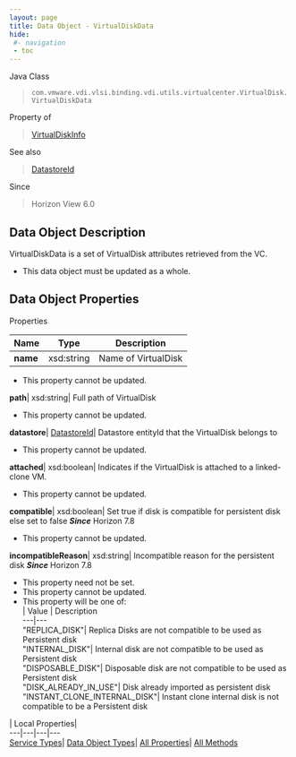 ```yaml
---
layout: page
title: Data Object - VirtualDiskData
hide:
 #- navigation
 - toc
---
```






Java Class  
> `com.vmware.vdi.vlsi.binding.vdi.utils.virtualcenter.VirtualDisk.VirtualDiskData`

Property of  
> [VirtualDiskInfo](vdi.utils.virtualcenter.VirtualDisk.VirtualDiskInfo.md#field_detail)

See also  
> [DatastoreId](vdi.entity.DatastoreId.md)

Since  
> Horizon View 6.0


## Data Object Description 

VirtualDiskData is a set of VirtualDisk attributes retrieved from the VC. 

  * This data object must be updated as a whole.



## Data Object Properties

Properties

Name |  Type |  Description   
---|---|---  
**name**|  xsd:string|  Name of VirtualDisk   


 * This property cannot be updated.

  
**path**|  xsd:string|  Full path of VirtualDisk   


 * This property cannot be updated.

  
**datastore**| [DatastoreId](vdi.entity.DatastoreId.md)|  Datastore entityId that the VirtualDisk belongs to   


 * This property cannot be updated.

  
**attached**|  xsd:boolean|  Indicates if the VirtualDisk is attached to a linked-clone VM.   


 * This property cannot be updated.

  
**compatible**|  xsd:boolean|  Set true if disk is compatible for persistent disk else set to false  **_Since_** Horizon 7.8  


 * This property cannot be updated.

  
**incompatibleReason**|  xsd:string|  Incompatible reason for the persistent disk  **_Since_** Horizon 7.8  


 * This property need not be set.
 * This property cannot be updated.
  * This property will be one of:  
|  Value |  Description   
---|---  
"REPLICA_DISK"| Replica Disks are not compatible to be used as Persistent disk  
"INTERNAL_DISK"| Internal disk are not compatible to be used as Persistent disk  
"DISPOSABLE_DISK"| Disposable disk are not compatible to be used as Persistent disk  
"DISK_ALREADY_IN_USE"| Disk already imported as persistent disk  
"INSTANT_CLONE_INTERNAL_DISK"| Instant clone internal disk is not compatible to be a Persistent disk  

  
  
  
 | Local Properties|   
---|---|---|---  
[Service Types](index-mo_types.md)| [Data Object Types](index-do_types.md)| [All Properties](index-properties.md)| [All Methods](index-methods.md)  
  
  
